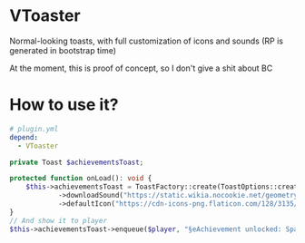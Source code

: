 # VToaster

Normal-looking toasts, with full customization of icons and sounds (RP is generated in bootstrap time)

At the moment, this is proof of concept, so I don't give a shit about BC 

# How to use it?

```yaml
# plugin.yml
depend:
  - VToaster
```

```php
private Toast $achievementsToast;

protected function onLoad(): void {
    $this->achievementsToast = ToastFactory::create(ToastOptions::create($this, 'achievements')
            ->downloadSound("https://static.wikia.nocookie.net/geometry-dash/images/1/18/AchievementTone.ogg")
            ->defaultIcon("https://cdn-icons-png.flaticon.com/128/3135/3135728.png"));
}
// And show it to player
$this->achievementsToast->enqueue($player, "§eAchievement unlocked: Spawned", "§6This is your first visit!");

```